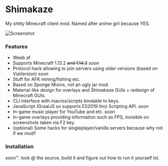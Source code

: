 # Shimakaze

My shitty Minecraft client mod. Named after anime girl because YES.

![Screenshot](https://raw.githubusercontent.com/gabixdev/shimakaze/master/assets/screenshot.png)

### Features

- Weeb af
- Supports Minecraft 1.13.2 ~~and 1.14.2~~ *soon*
- Protocol hack allowing to join servers using older versions (based on ViaVersion) *soon*
- Stuff for AFK mining/fishing etc.
- Based on Sponge Mixins, not an ugly jar mod.
- Material-like design for overlays and Shimakaze GUIs + redesign of Minecraft GUIs.
- CLI interface with macros/scripts bindable to keys.
- JavaScript (GraalJS so supports ES2019 tho) Scripting API. *soon*
- In-game music player for YouTube and etc. *soon*
- In-game overlays providing information such as FPS, invisible on screenshots taken via F2 key.
- (optional) Some hacks for singleplayer/vanilla servers because why not if we mod?

### Installation

soon™, look @ the source, build it and figure out how to run it yourself lol.
